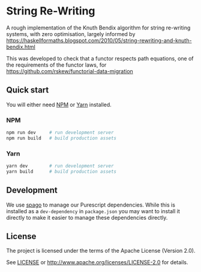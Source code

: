 # String Re-Writing

A rough implementation of the Knuth Bendix algorithm for string re-writing systems, with zero optimisation, largely informed by https://haskellformaths.blogspot.com/2010/05/string-rewriting-and-knuth-bendix.html

This was developed to check that a functor respects path equations, one of the requirements of the functor laws, for https://github.com/rskew/functorial-data-migration


## Quick start

You will either need [NPM](https://www.npmjs.com/get-npm) or [Yarn](https://yarnpkg.com/) installed.

### NPM

```sh
npm run dev     # run development server
npm run build   # build production assets
```

### Yarn

```sh
yarn dev        # run development server
yarn build      # build production assets
```

## Development

We use [spago](https://github.com/spacchetti/spago) to manage our Purescript dependencies.
While this is installed as a `dev-dependency` in `package.json` you may want to install it directly to make it easier to manage these dependencies directly.

## License

The project is licensed under the terms of the Apache License (Version 2.0).

See [LICENSE](./LICENSE) or http://www.apache.org/licenses/LICENSE-2.0 for details.
